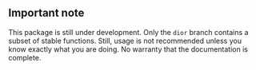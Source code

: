 ## Important note

This package is still under development. Only the `dior` branch contains a subset of stable functions. Still, usage is not recommended unless you know exactly what you are doing. No warranty that the documentation is complete.
